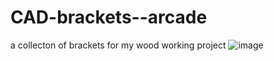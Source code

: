 # CAD-brackets--arcade
a collecton of brackets for my wood working project
![image](https://github.com/user-attachments/assets/733b4649-7085-45a1-9390-05ebbf5c714d)
